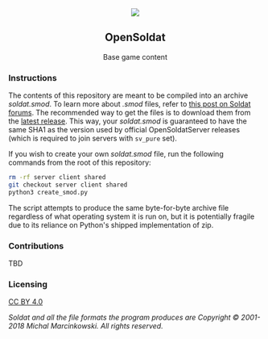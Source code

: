 <div align="center">
  <img src="https://i.imgur.com/HrYPYjh.png" />
  <h2>OpenSoldat</h2>
  <p>Base game content</p>
</div>

### Instructions

The contents of this repository are meant to be compiled into an archive *soldat.smod*. To learn more about *.smod* files, refer to [this post on Soldat forums](https://forums.soldat.pl/index.php?topic=44917.0). The recommended way to get the files is to download them from the [latest release](https://github.com/opensoldat/base/releases/latest). This way, your *soldat.smod* is guaranteed to have the same SHA1 as the version used by official OpenSoldatServer releases (which is required to join servers with `sv_pure` set).

If you wish to create your own *soldat.smod* file, run the following commands from the root of this repository:
```bash
rm -rf server client shared
git checkout server client shared
python3 create_smod.py
```
The script attempts to produce the same byte-for-byte archive file regardless of what operating system it is run on, but it is potentially fragile due to its reliance on Python's shipped implementation of zip.

### Contributions

TBD

### Licensing

[CC BY 4.0](LICENSE.txt)

*Soldat and all the file formats the program produces are Copyright © 2001-2018 Michal Marcinkowski. All rights reserved.*
